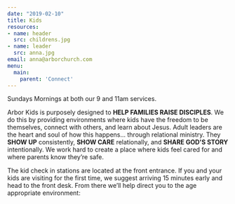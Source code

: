 ```yaml
---
date: "2019-02-10"
title: Kids
resources:
- name: header
  src: childrens.jpg
- name: leader
  src: anna.jpg
email: anna@arborchurch.com
menu:
  main:
    parent: 'Connect'
---
```


Sundays Mornings at both our 9 and 11am services.

Arbor Kids is purposely designed to **HELP FAMILIES RAISE DISCIPLES**. We do this by providing environments where kids have the freedom to be themselves, connect with others, and learn about Jesus. Adult leaders are the heart and soul of how this happens... through relational ministry. They **SHOW UP** consistently, **SHOW CARE** relationally, and **SHARE GOD'S STORY** intentionally. We work hard to create a place where kids feel cared for and where parents know they’re safe.

The kid check in stations are located at the front entrance. If you and your kids are visiting for the first time, we suggest arriving 15 minutes early and head to the front desk. From there we’ll help direct you to the age appropriate environment:



